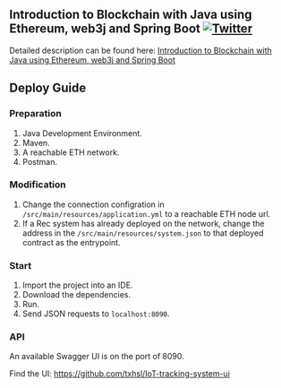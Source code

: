## Introduction to Blockchain with Java using Ethereum, web3j and Spring Boot  [![Twitter](https://img.shields.io/twitter/follow/piotr_minkowski.svg?style=social&logo=twitter&label=Follow%20Me)](https://twitter.com/piotr_minkowski)

Detailed description can be found here: [Introduction to Blockchain with Java using Ethereum, web3j and Spring Boot](https://piotrminkowski.wordpress.com/2018/06/22/introduction-to-blockchain-with-java-using-ethereum-web3j-and-spring-boot/)

## Deploy Guide
### Preparation

1. Java Development Environment.
2. Maven.
3. A reachable ETH network.
4. Postman.

### Modification

1. Change the connection configration in `/src/main/resources/application.yml` to a reachable ETH node url.
2. If a Rec system has already deployed on the network, change the address in the `/src/main/resources/system.json` to that deployed contract as the entrypoint.

### Start

1. Import the project into an IDE.
2. Download the dependencies.
3. Run.
4. Send JSON requests to `localhost:8090`.

### API

An available Swagger UI is on the port of 8090.

Find the UI: https://github.com/txhsl/IoT-tracking-system-ui
